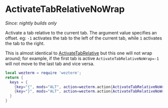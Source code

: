 # ActivateTabRelativeNoWrap

*Since: nightly builds only*

Activate a tab relative to the current tab.  The argument value specifies an
offset. eg: `-1` activates the tab to the left of the current tab, while `1`
activates the tab to the right.

This is almost identical to [ActivateTabRelative](ActivateTabRelative.md)
but this one will not wrap around; for example, if the first tab is active
`ActivateTabRelativeNoWrap=-1` will not move to the last tab and vice versa.


```lua
local wezterm = require 'wezterm';
return {
  keys = {
    {key="{", mods="ALT", action=wezterm.action{ActivateTabRelativeNoWrap=-1}},
    {key="}", mods="ALT", action=wezterm.action{ActivateTabRelativeNoWrap=1}},
  }
}
```


